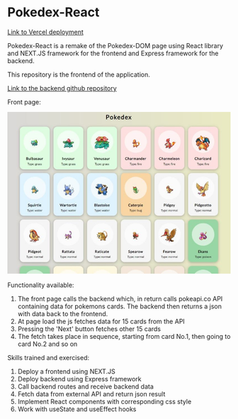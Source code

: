 # Pokedex-React

[Link to Vercel deployment](https://pokedex-frontend-ten.vercel.app/)

Pokedex-React is a remake of the Pokedex-DOM page using React library and NEXT.JS framework for the frontend and Express framework for the backend.

This repository is the frontend of the application. 

[Link to the backend github repository](https://github.com/asseniliev/Pokedex-backend)

Front page:

![Pokedex](/frontPage.jpg)

Functionality available:
1. The front page calls the backend which, in return calls pokeapi.co API containing data for pokemons cards. The backend then returns a json with data back to the frontend.
2. At page load the js fetches data for 15 cards from the API
3. Pressing the 'Next' button fetches other 15 cards
4. The fetch takes place in sequence, starting from card No.1, then going to card No.2 and so on

Skills trained and exercised:
1. Deploy a frontend using NEXT.JS
2. Deploy backend using Express framework
3. Call backend routes and receive backend data
4. Fetch data from external API and return json result
5. Implement React components with corresponding css style
6. Work with useState and useEffect hooks
